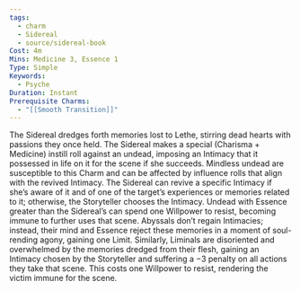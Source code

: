 ```yaml
---
tags:
  - charm
  - Sidereal
  - source/sidereal-book
Cost: 4m
Mins: Medicine 3, Essence 1
Type: Simple
Keywords:
  - Psyche
Duration: Instant
Prerequisite Charms:
  - "[[Smooth Transition]]"
---
```

The Sidereal dredges forth memories lost to Lethe, stirring dead hearts with passions they once held. The Sidereal makes a special (Charisma + Medicine) instill roll against an undead, imposing an Intimacy that it possessed in life on it for the scene if she succeeds. Mindless undead are susceptible to this Charm and can be affected by influence rolls that align with the revived Intimacy. The Sidereal can revive a specific Intimacy if she’s aware of it and of one of the target’s experiences or memories related to it; otherwise, the Storyteller chooses the Intimacy. Undead with Essence greater than the Sidereal’s can spend one Willpower to resist, becoming immune to further uses that scene. Abyssals don’t regain Intimacies; instead, their mind and Essence reject these memories in a moment of soul-rending agony, gaining one Limit. Similarly, Liminals are disoriented and overwhelmed by the memories dredged from their flesh, gaining an Intimacy chosen by the Storyteller and suffering a −3 penalty on all actions they take that scene. This costs one Willpower to resist, rendering the victim immune for the scene.